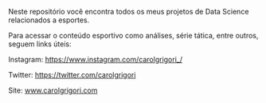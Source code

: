 Neste repositório você encontra todos os meus projetos de Data Science relacionados a esportes.

Para acessar o conteúdo esportivo como análises, série tática, entre outros, seguem links úteis:

Instagram: https://www.instagram.com/carolgrigori_/

Twitter: https://twitter.com/carolgrigori

Site: www.carolgrigori.com
